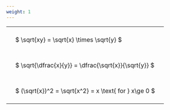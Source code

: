 ```yaml
---
weight: 1
---
```


<style type="text/css">
#T_68132 th.col_heading {
  text-align: left;
  font-size: 1em;
}
#T_68132 td {
  text-align: left;
  font-size: 1em;
  padding: 1.5em;
}
</style>
<table id="T_68132">
  <thead>
  </thead>
  <tbody>
    <tr>
      <td id="T_68132_row0_col0" class="data row0 col0" >$ \sqrt{xy} = \sqrt{x} \times \sqrt{y} $</td>
    </tr>
    <tr>
      <td id="T_68132_row1_col0" class="data row1 col0" >$ \sqrt{\dfrac{x}{y}} = \dfrac{\sqrt{x}}{\sqrt{y}} $</td>
    </tr>
    <tr>
      <td id="T_68132_row2_col0" class="data row2 col0" >$ (\sqrt{x})^2 = \sqrt{x^2} = x \text{ for } x\ge 0 $</td>
    </tr>
  </tbody>
</table>
